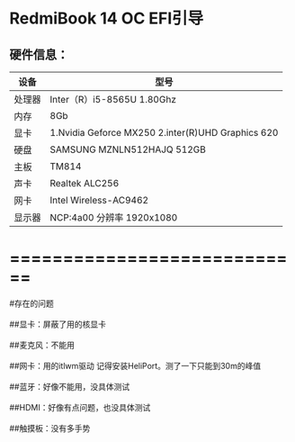 RedmiBook 14  OC EFI引导
===============================

硬件信息：
------------

<table>
<thead>
<tr>
<th>设备</th>
<th>型号</th>
</tr>
</thead>
<tbody>
<tr>
<td>处理器</td>
<td>Inter（R）i5-8565U 1.80Ghz</td>
</tr>
<tr>
<td>内存</td>
<td>8Gb</td>
</tr>
<tr>
<td>显卡</td>
<td>1.Nvidia Geforce MX250 2.inter(R)UHD Graphics 620</td>
</tr>
<tr>
<td>硬盘</td>
<td>SAMSUNG MZNLN512HAJQ 512GB</td>
</tr>
<tr>
<td>主板</td>
<td>TM814</td>
</tr>
<tr>
<td>声卡</td>
<td>Realtek ALC256</td>
</tr>
<tr>
<td>网卡</td>
<td>Intel Wireless-AC9462</td>
</tr>
<tr>
<td>显示器</td>
<td>NCP:4a00 分辨率 1920x1080</td>
</tr>
</tbody>
</table>

============================
============================
#存在的问题<br>  
 ##显卡：屏蔽了用的核显卡<br>  
 ##麦克风：不能用<br>  
 ##网卡：用的itlwm驱动 记得安装HeliPort。测了一下只能到30m的峰值<br>  
 ##蓝牙：好像不能用，没具体测试<br>  
 ##HDMI：好像有点问题，也没具体测试<br>  
 ##触摸板：没有多手势<br>  

